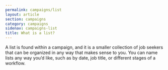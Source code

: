 ```yaml
---
permalink: campaigns/list
layout: article
section: campaigns
category: campaigns
sidenav: campaigns-list
title: What is a list?
---
```


A list is found within a campaign, and it is a smaller collection of job seekers that can be organized in any way that makes sense to you. You can name lists any way you’d like, such as by date, job title, or different stages of a workflow.